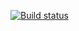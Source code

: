 [![Build status](https://ci.appveyor.com/api/projects/status/4kngwcxbimy561ji?svg=true)](https://ci.appveyor.com/project/inclem763/javahomeworkautotest2-1)